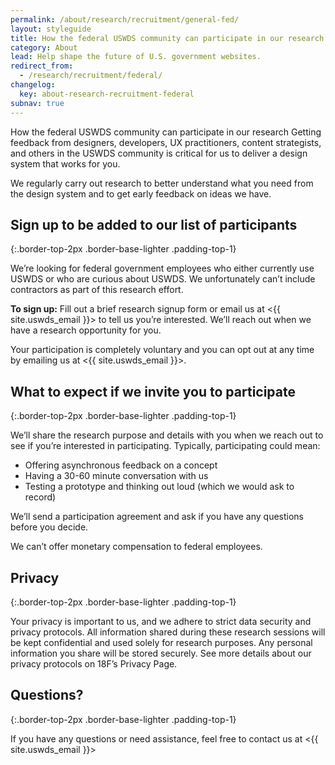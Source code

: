 ```yaml
---
permalink: /about/research/recruitment/general-fed/
layout: styleguide
title: How the federal USWDS community can participate in our research
category: About
lead: Help shape the future of U.S. government websites.
redirect_from:
  - /research/recruitment/federal/
changelog:
  key: about-research-recruitment-federal
subnav: true
---
```


How the federal USWDS community can participate in our research
Getting feedback from designers, developers, UX practitioners, content strategists, and others in the USWDS community is critical for us to deliver a design system that works for you.

We regularly carry out research to better understand what you need from the design system and to get early feedback on ideas we have.

## Sign up to be added to our list of participants

{:.border-top-2px .border-base-lighter .padding-top-1}

We’re looking for federal government employees who either currently use USWDS or who are curious about USWDS. We unfortunately can’t include contractors as part of this research effort.

**To sign up:**  Fill out a brief research signup form or email us at <{{ site.uswds_email }}> to tell us you’re interested. We’ll reach out when we have a research opportunity for you.

Your participation is completely voluntary and you can opt out at any time by emailing us at <{{ site.uswds_email }}>.

## What to expect if we invite you to participate

{:.border-top-2px .border-base-lighter .padding-top-1}

We’ll share the research purpose and details with you when we reach out to see if you’re interested in participating. Typically, participating could mean:

- Offering asynchronous feedback on a concept
- Having a 30-60 minute conversation with us
- Testing a prototype and thinking out loud (which we would ask to record)

We’ll send a participation agreement and ask if you have any questions before you decide.

We can’t offer monetary compensation to federal employees.

## Privacy

{:.border-top-2px .border-base-lighter .padding-top-1}

Your privacy is important to us, and we adhere to strict data security and privacy protocols. All information shared during these research sessions will be kept confidential and used solely for research purposes. Any personal information you share will be stored securely. See more details about our privacy protocols on 18F’s Privacy Page.

## Questions?

{:.border-top-2px .border-base-lighter .padding-top-1}

If you have any questions or need assistance, feel free to contact us at <{{ site.uswds_email }}>
